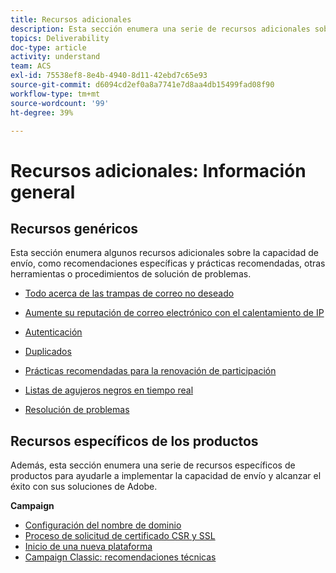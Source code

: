 ```yaml
---
title: Recursos adicionales
description: Esta sección enumera una serie de recursos adicionales sobre la capacidad de envío.
topics: Deliverability
doc-type: article
activity: understand
team: ACS
exl-id: 75538ef8-8e4b-4940-8d11-42ebd7c65e93
source-git-commit: d6094cd2ef0a8a7741e7d8aa4db15499fad08f90
workflow-type: tm+mt
source-wordcount: '99'
ht-degree: 39%

---
```


# Recursos adicionales: Información general

## Recursos genéricos

Esta sección enumera algunos recursos adicionales sobre la capacidad de envío, como recomendaciones específicas y prácticas recomendadas, otras herramientas o procedimientos de solución de problemas.

* [Todo acerca de las trampas de correo no deseado](../../help/additional-resources/all-about-spam-traps.md)
* [Aumente su reputación de correo electrónico con el calentamiento de IP](../../help/additional-resources/increase-reputation-with-ip-warming.md)
* [Autenticación](../../help/additional-resources/authentication.md)
* [Duplicados](../../help/additional-resources/duplicates.md)
* [Prácticas recomendadas para la renovación de participación](../../help/additional-resources/re-engagement.md)
* [Listas de agujeros negros en tiempo real](../../help/additional-resources/blocklist-databases.md)
* [Resolución de problemas](../../help/additional-resources/troubleshooting.md)

   <!--
    [IP Certification](../../help/additional-resources/ip-certification.md)
    [Third-party monitoring tools](../../help/additional-resources/third-party-monitoring-tools.md)-->

## Recursos específicos de los productos

Además, esta sección enumera una serie de recursos específicos de productos para ayudarle a implementar la capacidad de envío y alcanzar el éxito con sus soluciones de Adobe.

**Campaign**

* [Configuración del nombre de dominio](../../help/additional-resources/ac-domain-name-setup.md)
* [Proceso de solicitud de certificado CSR y SSL](../../help/additional-resources/ac-ssl-certificate-request.md)
* [Inicio de una nueva plataforma](../../help/additional-resources/ac-starting-new-platform.md)
* [Campaign Classic: recomendaciones técnicas](../../help/additional-resources/acc-technical-recommendations.md)
